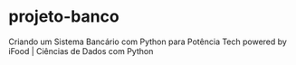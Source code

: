 # projeto-banco
 Criando um Sistema Bancário com Python para Potência Tech powered by iFood | Ciências de Dados com Python
